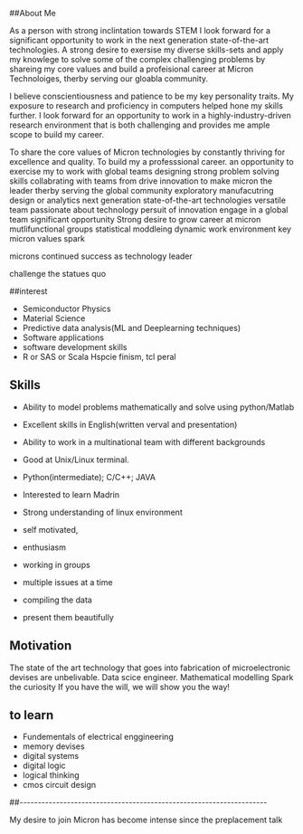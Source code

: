 ##About Me 

As a person with strong inclintation towards STEM I look forward for a significant opportunity to work in the next generation state-of-the-art technologies.
A strong desire to exersise my diverse skills-sets and apply my knowlege to solve some of the complex challenging problems by shareing my core values and build a profeisional career at Micron Technoloiges, therby serving our gloabla community. 

I believe conscientiousness and patience to be my key personality traits. 
My exposure to research and proficiency in computers helped hone my skills further. 
I look forward for an opportunity to work in a highly-industry-driven research environment that is both challenging and provides me ample scope to build my career.

To share the core values of Micron technologies by constantly thriving for excellence and quality.
To build my a professsional career.
an opportunity to exercise my 
to work with global teams
designing
strong problem solving skills
collabrating with teams from 
drive innovation 
to make micron the leader
therby serving the global community
exploratory
manufacutring design or analytics
next generation state-of-the-art technologies
versatile team passionate about technology
persuit of innovation
engage in a global team
significant opportunity
Strong desire to grow career at micron
mutlifunctional groups
statistical moddleing
dynamic work environment
key micron values
spark

microns continued success as technology leader

challenge the statues quo

##interest

* Semiconductor Physics
* Material Science 
* Predictive data analysis(ML and Deeplearning techniques)
* Software applications
* software development skills
* R or SAS or Scala Hspcie finism, tcl peral

## Skills

* Ability to model problems mathematically and solve using python/Matlab
* Excellent skills in English(written verval and presentation)
* Ability to work in a multinational team with different backgrounds 
* Good at Unix/Linux terminal. 
* Python(intermediate); C/C++; JAVA 
* Interested to learn Madrin
* Strong understanding of linux environment

* self motivated,
* enthusiasm
* working in groups

* multiple issues at a time


* compiling the data
* present them beautifully
## Motivation 

The state of the art technology that goes into fabrication of microelectronic devises are unbelivable. 
Data scice engineer.
Mathematical modelling
Spark the curiosity
If you have the will, we will show you the way!

## to learn 

* Fundementals of electrical enggineering
* memory devises
* digital systems
* digital logic
* logical thinking
* cmos circuit design

##--------------------------------------------------------------------

My desire to join Micron has become intense since the preplacement talk

